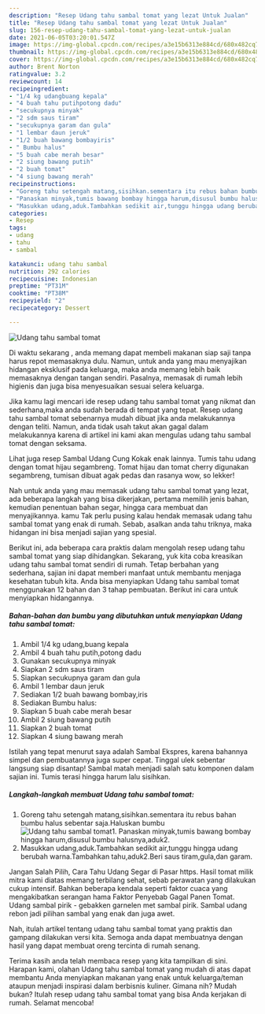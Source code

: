 ```yaml
---
description: "Resep Udang tahu sambal tomat yang lezat Untuk Jualan"
title: "Resep Udang tahu sambal tomat yang lezat Untuk Jualan"
slug: 156-resep-udang-tahu-sambal-tomat-yang-lezat-untuk-jualan
date: 2021-06-05T03:20:01.547Z
image: https://img-global.cpcdn.com/recipes/a3e15b6313e884cd/680x482cq70/udang-tahu-sambal-tomat-foto-resep-utama.jpg
thumbnail: https://img-global.cpcdn.com/recipes/a3e15b6313e884cd/680x482cq70/udang-tahu-sambal-tomat-foto-resep-utama.jpg
cover: https://img-global.cpcdn.com/recipes/a3e15b6313e884cd/680x482cq70/udang-tahu-sambal-tomat-foto-resep-utama.jpg
author: Brent Norton
ratingvalue: 3.2
reviewcount: 14
recipeingredient:
- "1/4 kg udangbuang kepala"
- "4 buah tahu putihpotong dadu"
- "secukupnya minyak"
- "2 sdm saus tiram"
- "secukupnya garam dan gula"
- "1 lembar daun jeruk"
- "1/2 buah bawang bombayiris"
- " Bumbu halus"
- "5 buah cabe merah besar"
- "2 siung bawang putih"
- "2 buah tomat"
- "4 siung bawang merah"
recipeinstructions:
- "Goreng tahu setengah matang,sisihkan.sementara itu rebus bahan bumbu halus sebentar saja.Haluskan bumbu"
- "Panaskan minyak,tumis bawang bombay hingga harum,disusul bumbu halusnya,aduk2."
- "Masukkan udang,aduk.Tambahkan sedikit air,tunggu hingga udang berubah warna.Tambahkan tahu,aduk2.Beri saus tiram,gula,dan garam."
categories:
- Resep
tags:
- udang
- tahu
- sambal

katakunci: udang tahu sambal 
nutrition: 292 calories
recipecuisine: Indonesian
preptime: "PT31M"
cooktime: "PT38M"
recipeyield: "2"
recipecategory: Dessert

---
```



![Udang tahu sambal tomat](https://img-global.cpcdn.com/recipes/a3e15b6313e884cd/680x482cq70/udang-tahu-sambal-tomat-foto-resep-utama.jpg)

Di waktu  sekarang , anda memang dapat membeli makanan siap saji tanpa harus repot memasaknya dulu. Namun, untuk anda yang mau menyajikan hidangan eksklusif pada keluarga, maka anda memang lebih baik memasaknya dengan tangan sendiri. Pasalnya, memasak di rumah lebih higienis dan juga bisa menyesuaikan sesuai selera keluarga.

Jika kamu lagi mencari ide resep udang tahu sambal tomat yang nikmat dan sederhana,maka anda sudah berada di tempat yang tepat. Resep udang tahu sambal tomat  sebenarnya mudah dibuat jika anda melakukannya dengan teliti. Namun, anda tidak usah takut akan gagal dalam melakukannya 
karena di artikel ini kami akan mengulas udang tahu sambal tomat dengan seksama.  

Lihat juga resep Sambal Udang Cung Kokak enak lainnya. Tumis tahu udang dengan tomat hijau segambreng. Tomat hijau dan tomat cherry digunakan segambreng, tumisan dibuat agak pedas dan rasanya wow, so lekker!

Nah untuk anda yang mau memasak udang tahu sambal tomat yang lezat, ada beberapa langkah yang bisa dikerjakan, pertama memilih jenis bahan, kemudian penentuan bahan segar, hingga cara membuat dan menyajikannya. kamu Tak perlu pusing kalau hendak memasak udang tahu sambal tomat yang enak di rumah. Sebab, asalkan anda  tahu triknya, maka hidangan ini bisa menjadi sajian yang spesial.

Berikut ini, ada beberapa cara praktis  dalam mengolah resep udang tahu sambal tomat yang siap dihidangkan. Sekarang, yuk kita coba kreasikan udang tahu sambal tomat sendiri di rumah. Tetap berbahan yang sederhana, sajian ini dapat memberi manfaat untuk membantu menjaga kesehatan tubuh kita. Anda bisa menyiapkan Udang tahu sambal tomat menggunakan 12 bahan dan 3 tahap pembuatan. Berikut ini cara untuk menyiapkan hidangannya.

<!--inarticleads1-->

##### Bahan-bahan dan bumbu yang dibutuhkan untuk menyiapkan Udang tahu sambal tomat:

1. Ambil 1/4 kg udang,buang kepala
1. Ambil 4 buah tahu putih,potong dadu
1. Gunakan secukupnya minyak
1. Siapkan 2 sdm saus tiram
1. Siapkan secukupnya garam dan gula
1. Ambil 1 lembar daun jeruk
1. Sediakan 1/2 buah bawang bombay,iris
1. Sediakan  Bumbu halus:
1. Siapkan 5 buah cabe merah besar
1. Ambil 2 siung bawang putih
1. Siapkan 2 buah tomat
1. Siapkan 4 siung bawang merah


Istilah yang tepat menurut saya adalah Sambal Ekspres, karena bahannya simpel dan pembuatannya juga super cepat. Tinggal ulek sebentar langsung siap disantap! Sambal matah menjadi salah satu komponen dalam sajian ini. Tumis terasi hingga harum lalu sisihkan. 

<!--inarticleads2-->

##### Langkah-langkah membuat Udang tahu sambal tomat:

1. Goreng tahu setengah matang,sisihkan.sementara itu rebus bahan bumbu halus sebentar saja.Haluskan bumbu
<img src="https://img-global.cpcdn.com/steps/46a7c752ec4916dc/160x128cq70/udang-tahu-sambal-tomat-langkah-memasak-1-foto.jpg" alt="Udang tahu sambal tomat">1. Panaskan minyak,tumis bawang bombay hingga harum,disusul bumbu halusnya,aduk2.
1. Masukkan udang,aduk.Tambahkan sedikit air,tunggu hingga udang berubah warna.Tambahkan tahu,aduk2.Beri saus tiram,gula,dan garam.


Jangan Salah Pilih, Cara Tahu Udang Segar di Pasar https. Hasil tomat milik mitra kami diatas memang terbilang sehat, sebab perawatan yang dilakukan cukup intensif. Bahkan beberapa kendala seperti faktor cuaca yang mengakibatkan serangan hama Faktor Penyebab Gagal Panen Tomat. Udang sambal pirik - gebakken garnelen met sambal pirik. Sambal udang rebon jadi pilihan sambal yang enak dan juga awet. 

Nah, itulah artikel tentang  udang tahu sambal tomat  yang praktis dan gampang dilakukan versi kita. Semoga anda dapat membuatnya dengan hasil yang dapat membuat oreng tercinta di rumah senang. 

Terima kasih anda telah membaca resep yang kita tampilkan di sini. Harapan kami, olahan  Udang tahu sambal tomat yang mudah di atas dapat membantu Anda menyiapkan makanan yang enak untuk keluarga/teman ataupun menjadi inspirasi dalam berbisnis kuliner. Gimana nih? Mudah bukan? Itulah resep udang tahu sambal tomat yang bisa Anda kerjakan di rumah. Selamat mencoba!

